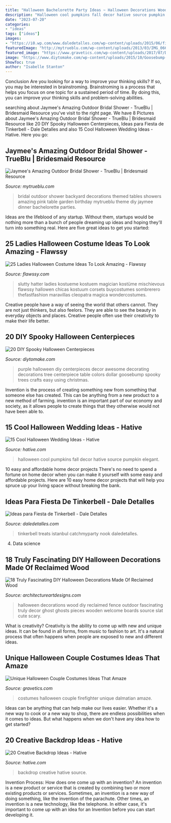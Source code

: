 ```yaml
---
title: "Halloween Bachelorette Party Ideas ~ Halloween Decorations Wood Diy Reclaimed Fence Outdoor Fascinating Truly Decor Ghost Ghosts Pieces Wooden Welcome Boards Source Slat Cute Scary"
description: "Halloween cool pumpkins fall decor hative source pumpkin elegant"
date: "2023-07-20"
categories:
- "ideas"
tags: ["ideas"]
images:
- "https://i0.wp.com/www.daledetalles.com/wp-content/uploads/2015/06/fiesta-tinkerbell9.jpg"
featuredImage: "http://mytrueblu.com/wp-content/uploads/2013/03/IMG_0665a.jpg"
featured_image: "https://www.gravetics.com/wp-content/uploads/2017/07/Dalmatian-Firefighter.jpg"
image: "https://www.diytomake.com/wp-content/uploads/2015/10/Goosebump-Trees-DIY.jpg"
ShowToc: true
author: "Isabelle Stanton"
---
```



Conclusion
Are you looking for a way to improve your thinking skills? If so, you may be interested in brainstroming. Brainstroming is a process that helps you focus on one topic for a sustained period of time. By doing this, you can improve your thinking skills and problem-solving abilities.

	

		
searching about Jaymee&#039;s Amazing Outdoor Bridal Shower - TrueBlu | Bridesmaid Resource you've visit to the right page. We have 8 Pictures about Jaymee&#039;s Amazing Outdoor Bridal Shower - TrueBlu | Bridesmaid Resource like 20 DIY Spooky Halloween Centerpieces, Ideas para Fiesta de Tinkerbell - Dale Detalles and also 15 Cool Halloween Wedding Ideas - Hative. Here you go:
		
    
## Jaymee&#039;s Amazing Outdoor Bridal Shower - TrueBlu | Bridesmaid Resource

<img loading=lazy src="http://mytrueblu.com/wp-content/uploads/2013/03/IMG_0665a.jpg" onerror="this.onerror=null;this.src='https://tse4.mm.bing.net/th?id=OIP.1WdKmiK8zcDr9F0PeIiZnwHaLH&amp;pid=15.1';" alt="Jaymee&#039;s Amazing Outdoor Bridal Shower - TrueBlu | Bridesmaid Resource">

_Source: mytrueblu.com_

>bridal outdoor shower backyard decorations themed tables showers amazing pink table garden birthday mytrueblu theme diy jaymee dinner bachelorette parties. 

	

Ideas are the lifeblood of any startup. Without them, startups would be nothing more than a bunch of people dreaming up ideas and hoping they'll turn into something real. Here are five great ideas to get you started: 

    
## 25 Ladies Halloween Costume Ideas To Look Amazing - Flawssy

<img loading=lazy src="https://www.flawssy.com/wp-content/uploads/2016/05/slutty-halloween-costumes-Halloween-party-costume-ideas.jpg" onerror="this.onerror=null;this.src='https://tse2.mm.bing.net/th?id=OIP.VVCkYU8iSCaCyBbt8heTYAHaRc&amp;pid=15.1';" alt="25 Ladies Halloween Costume Ideas To Look Amazing - Flawssy">

_Source: flawssy.com_

>slutty hatter ladies kostueme kostuem magician kostüme mischievous flawssy hallowen chicas kostuum corsets buycostumes sombrerero thefastfashion maravillas cleopatra magica wondercostumes. 

	

Creative people have a way of seeing the world that others cannot. They are not just thinkers, but also feelors. They are able to see the beauty in everyday objects and places. Creative people often use their creativity to make their life better.

    
## 20 DIY Spooky Halloween Centerpieces

<img loading=lazy src="https://www.diytomake.com/wp-content/uploads/2015/10/Goosebump-Trees-DIY.jpg" onerror="this.onerror=null;this.src='https://tse2.mm.bing.net/th?id=OIP.0mv7Qw45GvucWygMLm_pvgHaJ0&amp;pid=15.1';" alt="20 DIY Spooky Halloween Centerpieces">

_Source: diytomake.com_

>purple halloween diy centerpieces decor awesome decorating decorations tree centerpiece table colors dollar goosebump spooky trees crafts easy using christmas. 

	

Invention is the process of creating something new from something that someone else has created. This can be anything from a new product to a new method of farming. invention is an important part of our economy and society, as it allows people to create things that they otherwise would not have been able to.

    
## 15 Cool Halloween Wedding Ideas - Hative

<img loading=lazy src="https://hative.com/wp-content/uploads/2014/10/halloween-wedding-ideas/11-cool-halloween-wedding-ideas.jpg" onerror="this.onerror=null;this.src='https://tse3.mm.bing.net/th?id=OIP.E5N3SrsKPbnkEG-o8L8aUwHaK7&amp;pid=15.1';" alt="15 Cool Halloween Wedding Ideas - Hative">

_Source: hative.com_

>halloween cool pumpkins fall decor hative source pumpkin elegant. 

	

10 easy and affordable home decor projects
There's no need to spend a fortune on home decor when you can make it yourself with some easy and affordable projects. Here are 10 easy home decor projects that will help you spruce up your living space without breaking the bank.

    
## Ideas Para Fiesta De Tinkerbell - Dale Detalles

<img loading=lazy src="https://i0.wp.com/www.daledetalles.com/wp-content/uploads/2015/06/fiesta-tinkerbell9.jpg" onerror="this.onerror=null;this.src='https://tse3.mm.bing.net/th?id=OIP.pCPhQDCOZUmzSNa0Rj0S8AHaJ4&amp;pid=15.1';" alt="Ideas para Fiesta de Tinkerbell - Dale Detalles">

_Source: daledetalles.com_

>tinkerbell treats istanbul catchmyparty nook daledetalles. 

	

4. Data science 

    
## 18 Truly Fascinating DIY Halloween Decorations Made Of Reclaimed Wood

<img loading=lazy src="http://www.architectureartdesigns.com/wp-content/uploads/2016/09/9-8.jpg" onerror="this.onerror=null;this.src='https://tse4.mm.bing.net/th?id=OIP.MkHW-hO0ZQ2iNMTEMF1dVwHaNI&amp;pid=15.1';" alt="18 Truly Fascinating DIY Halloween Decorations Made Of Reclaimed Wood">

_Source: architectureartdesigns.com_

>halloween decorations wood diy reclaimed fence outdoor fascinating truly decor ghost ghosts pieces wooden welcome boards source slat cute scary. 

	

What is creativity?
Creativity is the ability to come up with new and unique ideas. It can be found in all forms, from music to fashion to art. It's a natural process that often happens when people are exposed to new and different ideas.

    
## Unique Halloween Couple Costumes Ideas That Amaze

<img loading=lazy src="https://www.gravetics.com/wp-content/uploads/2017/07/Dalmatian-Firefighter.jpg" onerror="this.onerror=null;this.src='https://tse2.mm.bing.net/th?id=OIP.2GyKmF6GvnY-WS6n4MIymwHaJ4&amp;pid=15.1';" alt="Unique Halloween Couple Costumes Ideas That Amaze">

_Source: gravetics.com_

>costumes halloween couple firefighter unique dalmatian amaze. 

	

Ideas can be anything that can help make our lives easier. Whether it's a new way to cook or a new way to shop, there are endless possibilities when it comes to ideas. But what happens when we don't have any idea how to get started? 

    
## 20 Creative Backdrop Ideas - Hative

<img loading=lazy src="https://hative.com/wp-content/uploads/2014/12/backdrop-ideas/20-creative-backdrop-ideas.jpg" onerror="this.onerror=null;this.src='https://tse2.mm.bing.net/th?id=OIP.jiG54fCysxwlLFYdRHCYHQHaLI&amp;pid=15.1';" alt="20 Creative Backdrop Ideas - Hative">

_Source: hative.com_

>backdrop creative hative source. 

	

Invention Process: How does one come up with an invention?
An invention is a new product or service that is created by combining two or more existing products or services. Sometimes, an invention is a new way of doing something, like the invention of the parachute. Other times, an invention is a new technology, like the telephone. In either case, it's important to come up with an idea for an Invention before you can start developing it.

